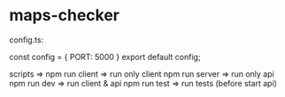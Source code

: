 ﻿# maps-checker

config.ts:

const config = {
    PORT: 5000
}
export default config;


scripts =>
    npm run client => run only client
    npm run server => run only api
    npm run dev => run client & api
    npm run test => run tests (before start api)
